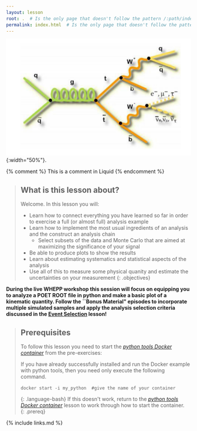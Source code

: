 ```yaml
---
layout: lesson
root: .  # Is the only page that doesn't follow the pattern /:path/index.html
permalink: index.html  # Is the only page that doesn't follow the pattern /:path/index.html
---
```


![](/assets/img/ttbar_diagram.png){:width="50%"}.

<!-- this is an html comment -->

{% comment %} This is a comment in Liquid {% endcomment %}

> ## What is this lesson about?
>
> Welcome. In this lesson you will:
> - Learn how to connect everything you have learned so far in order to exercise a full (or almost full) analysis example
> - Learn how to implement the most usual ingredients of an analysis and the construct an analysis chain
>   - Select subsets of the data and Monte Carlo that are aimed at maximizing the significance of your signal
> - Be able to produce plots to show the results
> - Learn about estimating systematics and statistical aspects of the analysis
> - Use all of this to measure some physical quanity and estimate the uncertainties on your measurement
{: .objectives}

**During the live WHEPP workshop this session will focus on equipping you to analyze a POET ROOT file in python and make a basic plot of a kinematic quantity.
Follow the ``Bonus Material" episodes to incorporate multiple simulated samples and apply the analysis selection criteria discussed in the [Event Selection](https://cms-opendata-workshop.github.io/workshopwhepp-lesson-selection/) lesson!**

> ## Prerequisites
>
> To follow this lesson you need to start the [*python tools Docker container*](https://cms-opendata-workshop.github.io/workshopwhepp-lesson-docker/03-docker-for-cms-opendata/index.html#python-tools-container) from the pre-exercises:
>
> If you have already successfully installed and run the Docker example with python tools, then you need only execute the following command.
> ~~~
> docker start -i my_python  #give the name of your container
> ~~~
> {: .language-bash}
> If this doesn't work, return to the [*python tools Docker container*](https://cms-opendata-workshop.github.io/workshopwhepp-lesson-docker/03-docker-for-cms-opendata/index.html#python-tools-container) lesson to work through how to start the container.  
{: .prereq}

{% include links.md %}